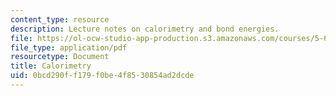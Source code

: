 ```yaml
---
content_type: resource
description: Lecture notes on calorimetry and bond energies.
file: https://ol-ocw-studio-app-production.s3.amazonaws.com/courses/5-60-thermodynamics-kinetics-spring-2008/0bcd290ff179f0be4f8530854ad2dcde_5_60_lecture7.pdf
file_type: application/pdf
resourcetype: Document
title: Calorimetry
uid: 0bcd290f-f179-f0be-4f85-30854ad2dcde
---
```


